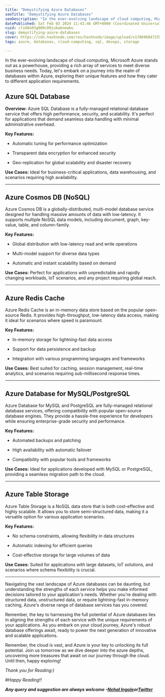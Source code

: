 ```yaml
---
title: "Demystifying Azure Databases"
seoTitle: "Demystifying Azure Databases"
seoDescription: "In the ever-evolving landscape of cloud computing, Microsoft Azure stands out as a powerhouse, providing a rich array of services to meet diverse business"
datePublished: Sat Feb 03 2024 11:43:46 GMT+0000 (Coordinated Universal Time)
cuid: cls60a93g000c09jubabnewbu
slug: demystifying-azure-databases
cover: https://cdn.hashnode.com/res/hashnode/image/upload/v1706960472551/9f9b1b01-3532-401e-ba61-7c2982f79e33.jpeg
tags: azure, databases, cloud-computing, sql, devops, storage

---
```


In the ever-evolving landscape of cloud computing, Microsoft Azure stands out as a powerhouse, providing a rich array of services to meet diverse business needs. Today, let's embark on a journey into the realm of databases within Azure, exploring their unique features and how they cater to different application requirements.

## Azure SQL Database

**Overview:** Azure SQL Database is a fully-managed relational database service that offers high performance, security, and scalability. It's perfect for applications that demand seamless data handling with minimal administrative overhead.

**Key Features:**

* Automatic tuning for performance optimization
    
* Transparent data encryption for enhanced security
    
* Geo-replication for global scalability and disaster recovery
    

**Use Cases:** Ideal for business-critical applications, data warehousing, and scenarios requiring high availability.

---

## Azure Cosmos DB (NoSQL)

Azure Cosmos DB is a globally-distributed, multi-model database service designed for handling massive amounts of data with low-latency. It supports multiple NoSQL data models, including document, graph, key-value, table, and column-family.

**Key Features:**

* Global distribution with low-latency read and write operations
    
* Multi-model support for diverse data types
    
* Automatic and instant scalability based on demand
    

**Use Cases:** Perfect for applications with unpredictable and rapidly changing workloads, IoT scenarios, and any project requiring global reach.

---

## Azure Redis Cache

Azure Redis Cache is an in-memory data store based on the popular open-source Redis. It provides high-throughput, low-latency data access, making it ideal for scenarios where speed is paramount.

**Key Features:**

* In-memory storage for lightning-fast data access
    
* Support for data persistence and backup
    
* Integration with various programming languages and frameworks
    

**Use Cases:** Best suited for caching, session management, real-time analytics, and scenarios requiring sub-millisecond response times.

---

## Azure Database for MySQL/PostgreSQL

Azure Database for MySQL and PostgreSQL are fully-managed relational database services, offering compatibility with popular open-source database engines. They provide a hassle-free experience for developers while ensuring enterprise-grade security and performance.

**Key Features:**

* Automated backups and patching
    
* High availability with automatic failover
    
* Compatibility with popular tools and frameworks
    

**Use Cases:** Ideal for applications developed with MySQL or PostgreSQL, providing a seamless migration path to the cloud.

---

## Azure Table Storage

Azure Table Storage is a NoSQL data store that is both cost-effective and highly scalable. It allows you to store semi-structured data, making it a versatile option for various application scenarios.

**Key Features:**

* No schema constraints, allowing flexibility in data structures
    
* Automatic indexing for efficient queries
    
* Cost-effective storage for large volumes of data
    

**Use Cases:** Suited for applications with large datasets, IoT solutions, and scenarios where schema flexibility is crucial.

---

Navigating the vast landscape of Azure databases can be daunting, but understanding the strengths of each service helps you make informed decisions tailored to your application's needs. Whether you're dealing with structured data, unstructured data, or require lightning-fast in-memory caching, Azure's diverse range of database services has you covered.

Remember, the key to harnessing the full potential of Azure databases lies in aligning the strengths of each service with the unique requirements of your applications. As you embark on your cloud journey, Azure's robust database offerings await, ready to power the next generation of innovative and scalable applications.

Remember, the cloud is vast, and Azure is your key to unlocking its full potential. Join us tomorrow as we dive deeper into the azure depths, uncovering more treasures that await on our journey through the cloud. Until then, happy exploring!

*Thank you for Reading:)*

*#Happy Reading!!*

***Any query and suggestion are always welcome -***[***Nehal Ingole***](http://www.linkedin.com/in/nehal-ingole)***or***[***Twitter***](https://twitter.com/IngoleNehal)